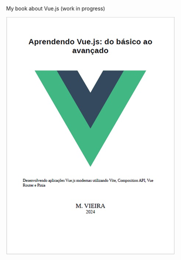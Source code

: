 My book about Vue.js (work in progress)

![Cover](https://github.com/mpsxdeveloper/vuejs-book/blob/321a5c1a2546edb92f7d661b3815cca32f06e767/Cover.jpg)
